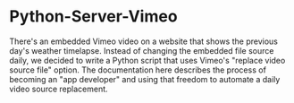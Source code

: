 # Python-Server-Vimeo
There's an embedded Vimeo video on a website that shows the previous day's weather timelapse. Instead of changing the embedded file source daily, we decided to write a Python script that uses Vimeo's "replace video source file" option. The documentation here describes the process of becoming an "app developer" and using that freedom to automate a daily video source replacement.

